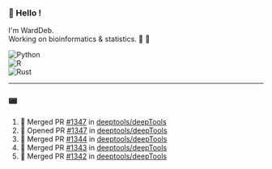 ### :robot: Hello !

I'm WardDeb.  
Working on bioinformatics & statistics. 🧬 🧪  

![Python](https://img.shields.io/badge/python-3670A0?style=for-the-badge&logo=python&logoColor=ffdd54)  
![R](https://img.shields.io/badge/r-%23276DC3.svg?style=for-the-badge&logo=r&logoColor=white)  
![Rust](https://img.shields.io/badge/rust-%23000000.svg?style=for-the-badge&logo=rust&logoColor=white)  

---

### :pager:

<!--START_SECTION:activity-->
1. 🎉 Merged PR [#1347](https://github.com/deeptools/deepTools/pull/1347) in [deeptools/deepTools](https://github.com/deeptools/deepTools)
2. 💪 Opened PR [#1347](https://github.com/deeptools/deepTools/pull/1347) in [deeptools/deepTools](https://github.com/deeptools/deepTools)
3. 🎉 Merged PR [#1344](https://github.com/deeptools/deepTools/pull/1344) in [deeptools/deepTools](https://github.com/deeptools/deepTools)
4. 🎉 Merged PR [#1343](https://github.com/deeptools/deepTools/pull/1343) in [deeptools/deepTools](https://github.com/deeptools/deepTools)
5. 🎉 Merged PR [#1342](https://github.com/deeptools/deepTools/pull/1342) in [deeptools/deepTools](https://github.com/deeptools/deepTools)
<!--END_SECTION:activity-->

